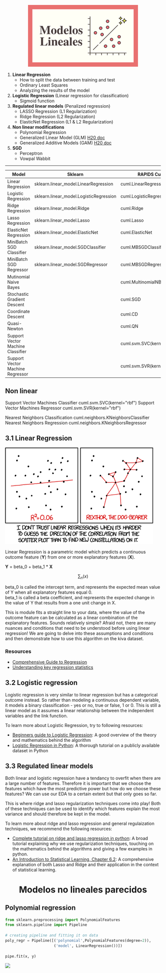 <p align="center"><img src="../img/miniaturas YT/3-Linear.png" height="200px"></p>


1. **Linear Regression**
   - How to split the data between training and test
   - Ordinary Least Squares
   - Analyzing the results of the model
2. **Logistic Regression** (Linear regression for classification)
   - Sigmoid function
3. **Regulated linear models** (Penalized regression)
   - LASSO Regression (L1 Regularization)
   - Ridge Regression (L2 Regularization)
   - ElasticNet Regression (L1 & L2 Regularization)
4. **Non linear modifications**
   - Polynomial Regression
   - Generalized Linear Model (GLM) [H20 doc](https://docs.h2o.ai/h2o/latest-stable/h2o-docs/data-science/glm.html)
   - Generalized Additive Models (GAM) [H20 doc](https://docs.h2o.ai/h2o/latest-stable/h2o-docs/data-science/gam.html)
5. **SGD**
   - Perceptron
   - Vowpal Wabbit

---



| Model                             |  Sklearn                                | RAPIDS CuML                 |
|-----------------------------------|-----------------------------------------|-----------------------------|
| Linear Regression                 | sklearn.linear_model.LinearRegression   | cuml.LinearRegression       |
| Logistic Regression               | sklearn.linear_model.LogisticRegression | cuml.LogisticRegression     |
| Ridge Regression                  | sklearn.linear_model.Ridge              | cuml.Ridge                  |
| Lasso Regression                  | sklearn.linear_model.Lasso              | cuml.Lasso                  |
| ElasticNet Regression             | sklearn.linear_model.ElasticNet         | cuml.ElasticNet             |
| MiniBatch SGD Classifier          | sklearn.linear_model.SGDClassifier      | cuml.MBSGDClassifier        |
| MiniBatch SGD Regressor           | sklearn.linear_model.SGDRegressor       | cuml.MBSGDRegressor         |
| Mutinomial Naive Bayes            |                                         | cuml.MultinomialNB          |
| Stochastic Gradient Descent       |                                         | cuml.SGD                    |
| Coordinate Descent                |                                         | cuml.CD                     |
| Quasi-Newton                      |                                         | cuml.QN                     |
| Support Vector Machine Classifier |                                         | cuml.svm.SVC(kernel="linear") |
| Support Vector Machine Regressor  |                                         | cuml.svm.SVR(kernel="linear") |



## Non linear

Support Vector Machines Classifier                                cuml.svm.SVC(kernel="rbf")
Support Vector Machines Regressor                                 cuml.svm.SVR(kernel="rbf")

Nearest Neighbors Classification                                 cuml.neighbors.KNeighborsClassifier
Nearest Neighbors Regression                                     cuml.neighbors.KNeighborsRegressor



## 3.1 Linear Regression

![](img/xkcd_meme.png)

Linear Regression is a parametric model which predicts a continuous outcome feature (**Y**) from one or more explanatory features (**X**).  

**Y** = beta_0 + beta_1 * **X**

$$
\sum_n (x)
$$

beta_0 is called the intercept term, and represents the expected mean value of Y when all explanatory features equal 0.  
beta_1 is called a beta coefficient, and represents the expected change in the value of Y that results from a one unit change in X.

This is module fits a straight line to your data, where the value of the outcome feature can be calculated as a linear combination of the explanatory features. Sounds relatively simple? Afraid not, there are many nuances and conditions that need to be understood before using linear regression! We are going to delve into these assumptions and conditions and then demonstrate how to use this algorithm on the kiva dataset.


### Resources
- [Comprehensive Guide to Regression](https://www.analyticsvidhya.com/blog/2015/08/comprehensive-guide-regression/)
- [Understanding key regression statistics](http://connor-johnson.com/2014/02/18/linear-regression-with-python/)


## 3.2 Logistic regression

Logistic regression is very similar to linear regression but has a categorical outcome instead. So rather than modeling a continuous dependent variable, it models a binary classification - yes or no, true or false, 1 or 0. This is still a linear model as it assumes a linear relationship between the independent variables and the link function.  

To learn more about Logistic Regression, try to following resources:
- [Beginners guide to Logistic Regression](https://www.analyticsvidhya.com/blog/2015/11/beginners-guide-on-logistic-regression-in-r/): A good overview of the theory and mathematics behind the algorithm
- [Logistic Regression in Python](http://blog.yhat.com/posts/logistic-regression-python-rodeo.html): A thorough tutorial on a publicly available dataset in Python


## 3.3 Regulated linear models
Both linear and logistic regression have a tendancy to overfit when there are a large number of features. Therefore it is important that we choose the features which have the most predictive power but how do we choose these features? We can use our EDA to a certain extent but that only goes so far.

This is where ridge and lasso regularization techniques come into play! Both of these techniques can be used to identify which features explain the most variance and should therefore be kept in the model.

To learn more about ridge and lasso regression and general regulaization techniques, we recommend the following resources:
- [Complete tutorial on ridge and lasso regression in python](https://www.analyticsvidhya.com/blog/2016/01/complete-tutorial-ridge-lasso-regression-python/): A broad tutorial explaining why we use regularization techniques, touching on the mathematics behind the algorithms and giving a few examples in python.
- [An Introduction to Statistical Learning, Chapter 6.2](http://www-bcf.usc.edu/%7Egareth/ISL/ISLR%20Sixth%20Printing.pdf): A comprehensive explanation of both Lasso and Ridge and their application in the context of statistical learning.


<h1 align="center">Modelos no lineales parecidos</h1>

## Polynomial regression
```python
from sklearn.preprocessing import PolynomialFeatures
from sklearn.pipeline import Pipeline

# creating pipeline and fitting it on data
poly_regr = Pipeline([('polynomial',PolynomialFeatures(degree=2)),
                      ('model', LinearRegression())])

pipe.fit(x, y)
```
![](https://cdn.analyticsvidhya.com/wp-content/uploads/2020/03/pr8.png)
